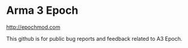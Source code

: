 Arma 3 Epoch
=====

http://epochmod.com

This github is for public bug reports and feedback related to A3 Epoch.
